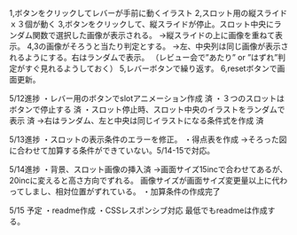 <!-- #slot概要 -->
1,ボタンをクリックしてレバーが手前に動くイラスト
2,スロット用の縦スライドｘ３個が動く
3,ボタンをクリックして、縦スライドが停止。スロット中央にランダム関数で選択した画像が表示される。
 →縦スライドの上に画像を重ねて表示。
4,3の画像がそろうと当たり判定とする。
 →左、中央列は同じ画像が表示されるようにする。右はランダムで表示。
 （レビュー会で”あたり” or ”はずれ”判定がすぐ見れるようしておく）
5,レバーボタンで繰り返す。
6,resetボタンで画面更新。


5/12進捗
・レバー用のボタンでslotアニメーション作成 済
・３つのスロットはボタンで停止する 済
・スロット停止時、スロット中央のイラストをランダムで表示 済
 →右はランダム、左と中央は同じイラストになる条件式を作成 済

5/13進捗
・スロットの表示条件のエラーを修正。
・得点表を作成
 →そろった図に合わせて加算する条件ができていない。5/14-15で対応。

 5/14進捗
 ・背景、スロット画像の挿入済
 →画面サイズ15incで合わせてあるが、20incに変えると高さ方向でずれる。
  画像サイズが画面サイズ変更量以上に代わってしまし、相対位置がずれている。
 ・加算条件の作成完了

5/15 予定
・readme作成
・CSSレスポンシブ対応
最低でもreadmeは作成する。
